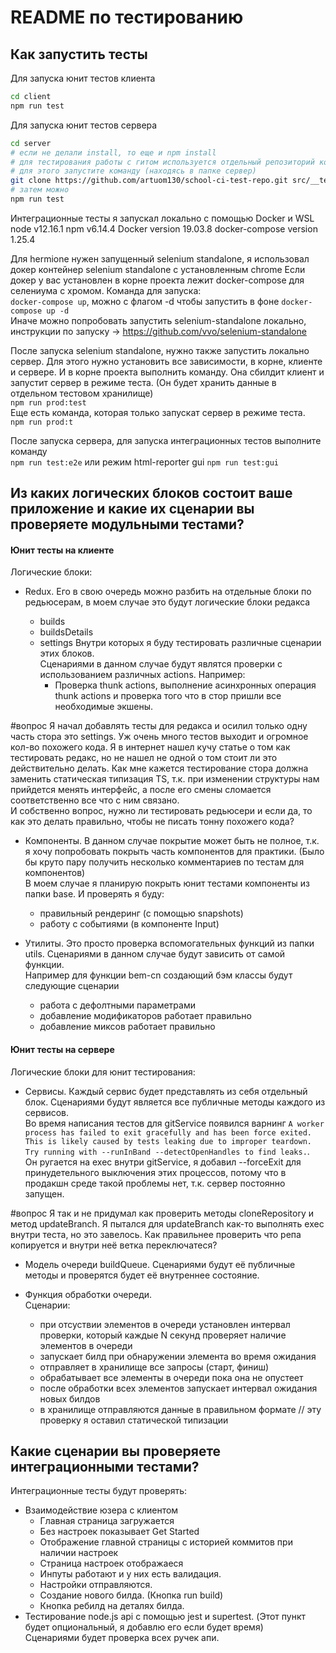 # README по тестированию

## Как запустить тесты

Для запуска юнит тестов клиента

```bash
cd client
npm run test
```

Для запуска юнит тестов сервера

```bash
cd server
# если не делали install, то еще и npm install
# для тестирования работы с гитом используется отдельный репозиторий который нужно склонировать в папку src/__tests__/testRepo
# для этого запустите команду (находясь в папке сервер)
git clone https://github.com/artuom130/school-ci-test-repo.git src/__tests__/testRepo
# затем можно
npm run test
```

Интеграционные тесты я запускал локально с помощью Docker и WSL
node v12.16.1
npm v6.14.4
Docker version 19.03.8
docker-compose version 1.25.4

Для hermione нужен запущенный selenium standalone, я использовал докер контейнер selenium standalone с установленным chrome
Если докер у вас установлен в корне проекта лежит docker-compose для селениума с хромом. Команда для запуска:  
`docker-compose up`, можно с флагом -d чтобы запустить в фоне `docker-compose up -d`  
Иначе можно попробовать запустить selenium-standalone локально, инструкции по запуску -> https://github.com/vvo/selenium-standalone

После запуска selenium standalone, нужно также запустить локально сервер.
Для этого нужно установить все зависимости, в корне, клиенте и сервере.
И в корне проекта выполнить команду. Она сбилдит клиент и запустит сервер в режиме теста. (Он будет хранить данные в отдельном тестовом хранилище)  
`npm run prod:test`  
Еще есть команда, которая только запускат сервер в режиме теста.  
`npm run prod:t`

После запуска сервера, для запуска интеграционных тестов выполните команду  
`npm run test:e2e` или режим html-reporter gui `npm run test:gui`

## Из каких логических блоков состоит ваше приложение и какие их сценарии вы проверяете модульными тестами?

#### Юнит тесты на клиенте

Логические блоки:

- Redux.
  Его в свою очередь можно разбить на отдельные блоки по редьюсерам, в моем случае это будут логические блоки редакса

  - builds
  - buildsDetails
  - settings
    Внутри которых я буду тестировать различные сценарии этих блоков.  
     Сценариями в данном случае будут являтся проверки с использованием различных actions.
    Например:
    - Проверка thunk actions, выполнение асинхронных операция thunk actions и проверка того что в стор пришли все необходимые экшены.

#вопрос Я начал добавлять тесты для редакса и осилил только одну часть стора это settings. Уж очень много тестов выходит и огромное кол-во похожего кода. Я в интернет нашел кучу статье о том как тестировать редакс, но не нашел не одной о том стоит ли это действительно делать. Как мне кажется тестирование стора должна заменить статическая типизация TS, т.к. при изменении структуры нам прийдется менять интерфейс, а после его смены сломается соответственно все что с ним связано.  
И собственно вопрос, нужно ли тестировать редьюсери и если да, то как это делать правильно, чтобы не писать тонну похожего кода?

- Компоненты. В данном случае покрытие может быть не полное, т.к. я хочу попробовать покрыть часть компонентов для практики.
  (Было бы круто пару получить несколько комментариев по тестам для компонентов)  
  В моем случае я планирую покрыть юнит тестами компоненты из папки base. И проверять я буду:

  - правильный рендеринг (с помощью snapshots)
  - работу с событиями (в компоненте Input)

- Утилиты. Это просто проверка вспомогательных функций из папки utils.
  Сценариями в данном случае будут зависить от самой функции.  
  Например для функции bem-cn создающий бэм классы будут следующие сценарии
  - работа с дефолтными параметрами
  - добавление модификаторов работает правильно
  - добавление миксов работает правильно

#### Юнит тесты на сервере

Логические блоки для юнит тестирования:

- Сервисы. Каждый сервис будет представлять из себя отдельный блок.
  Сценариями будут является все публичные методы каждого из сервисов.  
  Во время написания тестов для gitService появился варнинг
  `A worker process has failed to exit gracefully and has been force exited. This is likely caused by tests leaking due to improper teardown. Try running with --runInBand --detectOpenHandles to find leaks.`.  
  Он ругается на exec внутри gitService, я добавил --forceExit для принудетельного выключения этих процессов, потому что в продакшн среде такой проблемы нет, т.к. сервер постоянно запущен.

#вопрос Я так и не придумал как проверить методы cloneRepository и метод updateBranch. Я пытался для updateBranch как-то выполнять exec внутри теста, но это завелось. Как правильнее проверить что репа копируется и внутри неё ветка переключатеся?

- Модель очереди buildQueue. Сценариями будут её публичные методы и проверятся будет её внутреннее состояние.

- Функция обработки очереди.  
  Сценарии:

  - при отсуствии элементов в очереди установлен интервал проверки, который каждые N секунд проверяет наличие элементов в очереди
  - запускает билд при обнаружении элемента во время ожидания
  - отправляет в хранилище все запросы (старт, финиш)
  - обрабатывает все элементы в очереди пока она не опустеет
  - после обработки всех элементов запускает интервал ожидания новых билдов
  - в хранилище отправляются данные в правильном формате // эту проверку я оставил статической типизации

## Какие сценарии вы проверяете интеграционными тестами?

Интеграционные тесты будут проверять:

- Взаимодействие юзера с клиентом
  - Главная страница загружается
  - Без настроек показывает Get Started
  - Отображение главной страницы с историей коммитов при наличии настроек
  - Страница настроек отображаеся
  - Инпуты работают и у них есть валидация.
  - Настройки отправляются.
  - Создание нового билда. (Кнопка run build)
  - Кнопка ребилд на деталях билда.
- Тестирование node.js api c помощью jest и supertest. (Этот пункт будет опциональный, я добавлю его если будет время)  
  Сценариями будет проверка всех ручек апи.
